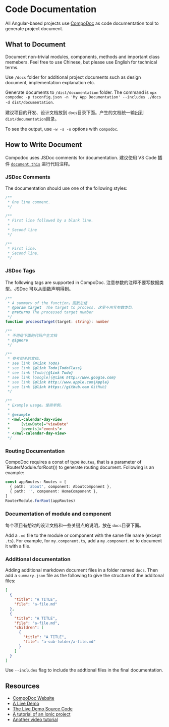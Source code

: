 # Code Documentation

All Angular-based projects use [CompoDoc](https://compodoc.app/) as code documentation tool to generate project document.

## What to Document

Document non-trivial modules, components, methods and important class memebers. Feel free to use Chinese, but please use English for technical terms.

Use `/docs` folder for additional project documents such as design document, implementation explanation etc.

Generate documents to `/dist/documentation` folder. The command is `npx compodoc -p tsconfig.json -n 'My App Documentation' --includes ./docs -d dist/documentation`.

建议项目的开发、设计文档放到 `docs`目录下面。产生的文档统一输出到 `dist/documentation`目录。

To see the output, use `-w -s -o` options with `compodoc`.

## How to Write Document

Compodoc uses JSDoc comments for documentation. 建议使用 VS Code 插件 [`document this`](https://marketplace.visualstudio.com/items?itemName=joelday.docthis) 进行代码注释。

### JSDoc Comments

The documentation should use one of the following styles:

```ts
/**
 * One line comment.
 */

/**
 * First line followed by a blank line.
 *
 * Second line
 */

/**
 * First line.
 * Second line.
 */
```

### JSDoc Tags

The following tags are supported in CompoDoc. 注意参数的注释不要写数据类型。JSDoc 可以从函数声明得到。

```ts
/**
 * A summary of the function。函数总结
 * @param target  The target to process. 这里不用写参数类型。
 * @returns The processed target number
 */
function processTarget(target: string): number

/**
 * 不用给下面的代码产生文档
 * @ignore
 */

/**
 * 参考相关的文档。
 * see link {@link Todo}
 * see link {@link Todo|TodoClass}
 * see link [Todo]{@link Todo}
 * see link [Google]{@link http://www.google.com}
 * see link {@link http://www.apple.com|Apple}
 * see link {@link https://github.com GitHub}
 */

/**
 * Example usage。使用举例。
 *
 * @example
 * <mwl-calendar-day-view
 *     [viewDate]="viewDate"
 *     [events]="events">
 * </mwl-calendar-day-view>
 */
```

### Routing Documentation

CompoDoc requires a const of type `Routes`, that is a parameter of `RouterModule.forRoot()) to generate routing document. Following is an example:

```ts
const appRoutes: Routes = [
  { path: 'about', component: AboutComponent },
  { path: '', component: HomeComponent },
]
RouterModule.forRoot(appRoutes)
```

### Documentation of module and component

每个项目有想过的设计文档和一些关键点的说明，放在 `docs`目录下面。

Add a `.md` file to the module or component with the same file name (except `.ts`). For example, for `my.component.ts`, add a `my.component.md` to document it with a file.

### Additional documentation

Adding additional markdown document files in a folder named `docs`. Then add a `summary.json` file as the following to give the structure of the additonal files:

```json
[
  {
    "title": "A TITLE",
    "file": "a-file.md"
  },
  {
    "title": "A TITLE",
    "file": "a-file.md",
    "children": [
      {
        "title": "A TITLE",
        "file": "a-sub-folder/a-file.md"
      }
    ]
  }
]
```

Use `--includes` flag to include the addtional files in the final documentation.

## Resources

- [CompoDoc Website](https://compodoc.app/)
- [A Live Demo](https://compodoc.github.io/compodoc-demo-todomvc-angular/)
- [The Live Demo Source Code](https://github.com/compodoc/compodoc-demo-todomvc-angular)
- [A tutorial of an Ionic project](https://compodoc.app/guides/tutorial.html)
- [Another video tutorial](https://youtu.be/90lnNtPmL8Y)
